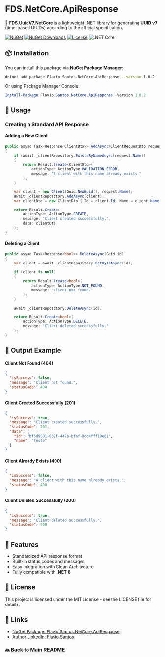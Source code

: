 # FDS.NetCore.ApiResponse

🚀 **FDS.UuidV7.NetCore** is a lightweight .NET library for generating **UUID v7** (time-based UUIDs) according to the official specification.

[![NuGet](https://img.shields.io/nuget/v/Flavio.Santos.UuidV7.NetCore.svg)](https://www.nuget.org/packages/Flavio.Santos.UuidV7.NetCore/)
[![NuGet Downloads](https://img.shields.io/nuget/dt/Flavio.Santos.UuidV7.NetCore.svg)](https://www.nuget.org/packages/Flavio.Santos.UuidV7.NetCore/)
[![License](https://img.shields.io/badge/license-MIT-blue.svg)](LICENSE)
![.NET Core](https://img.shields.io/badge/.NET%20Core-8.0-blue?logo=dotnet)

## 📦 Installation

You can install this package via **NuGet Package Manager**:

```sh
dotnet add package Flavio.Santos.NetCore.ApiResponse --version 1.0.2
```

Or using Package Manager Console:

```powershell
Install-Package Flavio.Santos.NetCore.ApiResponse -Version 1.0.2
```

## 🚀 Usage

### Creating a Standard API Response

#### Adding a New Client
```csharp
public async Task<Response<ClientDto>> AddAsync(ClientRequestDto request)
{
    if (await _clientRepository.ExistsByNameAsync(request.Name))
    {
        return Result.Create<ClientDto>(
            actionType: ActionType.VALIDATION_ERROR,
            message: "A client with this name already exists."
        );
    }

    var client = new Client(Guid.NewGuid(), request.Name);
    await _clientRepository.AddAsync(client);
    var clientDto = new ClientDto { Id = client.Id, Name = client.Name };

    return Result.Create(
        actionType: ActionType.CREATE,
        message: "Client created successfully.",
        data: clientDto
    );
}
```

#### Deleting a Client
```csharp
public async Task<Response<bool>> DeleteAsync(Guid id)
{
    var client = await _clientRepository.GetByIdAsync(id);

    if (client is null)
    {
        return Result.Create<bool>(
            actionType: ActionType.NOT_FOUND,
            message: "Client not found."
        );
    }

    await _clientRepository.DeleteAsync(id);

    return Result.Create<bool>(
        actionType: ActionType.DELETE,
        message: "Client deleted successfully."
    );
}
```

## 📌 Output Example

#### Client Not Found (404)
```json
{
  "isSuccess": false,
  "message": "Client not found.",
  "statusCode": 404
}
```

#### Client Created Successfully (201)
```json
{
  "isSuccess": true,
  "message": "Client created successfully.",
  "statusCode": 201,
  "data": {
    "id": "bf5d9501-032f-447b-bfaf-8cc4fff19e61",
    "name": "Teste"
  }
}
```

#### Client Already Exists (400)
```json
{
  "isSuccess": false,
  "message": "A client with this name already exists.",
  "statusCode": 400
}
```

#### Client Deleted Successfully (200)
```json
{
  "isSuccess": true,
  "message": "Client deleted successfully.",
  "statusCode": 200
}
```

## 🎯 Features

- Standardized API response format  
- Built-in status codes and messages  
- Easy integration with Clean Architecture  
- Fully compatible with **.NET 8**  

## 📜 License

This project is licensed under the MIT License - see the LICENSE file for details.

## 🔗 Links

- [NuGet Package: Flavio.Santos.NetCore.ApiResponse](https://www.nuget.org/packages/Flavio.Santos.NetCore.ApiResponse/)  
- [Author LinkedIn: Flavio Santos](https://www.linkedin.com/in/flavio-santos-ti/)

### 🔙 [Back to Main README](../README.md)
